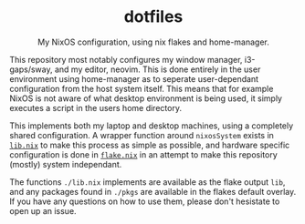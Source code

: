 <div align="center">

# dotfiles

My NixOS configuration, using nix flakes and home-manager.

</div>

This repository most notably configures my window manager, i3-gaps/sway, and my editor, neovim. This is done entirely in the user environment using home-manager as to seperate user-dependant configuration from the host system itself. This means that for example NixOS is not aware of what desktop environment is being used, it simply executes a script in the users home directory.

This implements both my laptop and desktop machines, using a completely shared configuration. A wrapper function around `nixosSystem` exists in [`lib.nix`](https://github.com/IvarWithoutBones/dotfiles/blob/main/lib.nix) to make this process as simple as possible, and hardware specific configuration is done in [`flake.nix`](https://github.com/IvarWithoutBones/dotfiles/blob/main/flake.nix) in an attempt to make this repository (mostly) system independant.

The functions `./lib.nix` implements are available as the flake output `lib`, and any packages found in `./pkgs` are available in the flakes default overlay. If you have any questions on how to use them, please don't hesistate to open up an issue.
